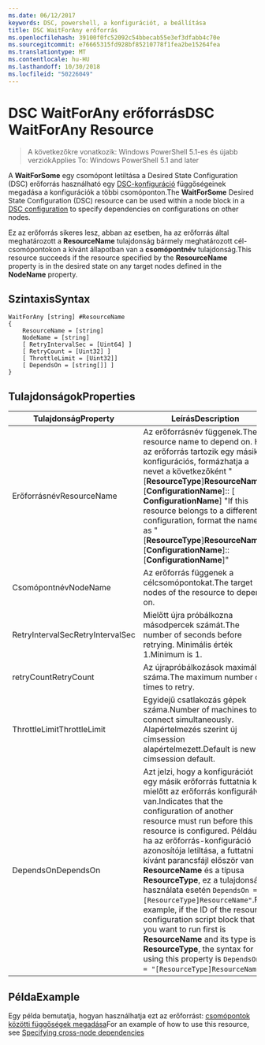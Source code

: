 ```yaml
---
ms.date: 06/12/2017
keywords: DSC, powershell, a konfigurációt, a beállítása
title: DSC WaitForAny erőforrás
ms.openlocfilehash: 39100f0fc52092c54bbecab55e3ef3dfabb4c70e
ms.sourcegitcommit: e76665315fd928bf85210778f1fea2be15264fea
ms.translationtype: MT
ms.contentlocale: hu-HU
ms.lasthandoff: 10/30/2018
ms.locfileid: "50226049"
---
```

# <a name="dsc-waitforany-resource"></a><span data-ttu-id="816d6-103">DSC WaitForAny erőforrás</span><span class="sxs-lookup"><span data-stu-id="816d6-103">DSC WaitForAny Resource</span></span>

> <span data-ttu-id="816d6-104">A következőkre vonatkozik: Windows PowerShell 5.1-es és újabb verziók</span><span class="sxs-lookup"><span data-stu-id="816d6-104">Applies To: Windows PowerShell 5.1 and later</span></span>

<span data-ttu-id="816d6-105">A **WaitForSome** egy csomópont letiltása a Desired State Configuration (DSC) erőforrás használható egy [DSC-konfiguráció](configurations.md) függőségeinek megadása a konfigurációk a többi csomóponton.</span><span class="sxs-lookup"><span data-stu-id="816d6-105">The **WaitForSome** Desired State Configuration (DSC) resource can be used within a node block in a [DSC configuration](configurations.md) to specify dependencies on configurations on other nodes.</span></span>

<span data-ttu-id="816d6-106">Ez az erőforrás sikeres lesz, abban az esetben, ha az erőforrás által meghatározott a **ResourceName** tulajdonság bármely meghatározott cél-csomópontokon a kívánt állapotban van a **csomópontnév** tulajdonság.</span><span class="sxs-lookup"><span data-stu-id="816d6-106">This resource succeeds if the resource specified by the **ResourceName** property is in the desired state on any target nodes defined in the **NodeName** property.</span></span>


## <a name="syntax"></a><span data-ttu-id="816d6-107">Szintaxis</span><span class="sxs-lookup"><span data-stu-id="816d6-107">Syntax</span></span>

```
WaitForAny [string] #ResourceName
{
    ResourceName = [string]
    NodeName = [string]
    [ RetryIntervalSec = [Uint64] ]
    [ RetryCount = [Uint32] ]
    [ ThrottleLimit = [Uint32]]
    [ DependsOn = [string[]] ]
}
```

## <a name="properties"></a><span data-ttu-id="816d6-108">Tulajdonságok</span><span class="sxs-lookup"><span data-stu-id="816d6-108">Properties</span></span>

|  <span data-ttu-id="816d6-109">Tulajdonság</span><span class="sxs-lookup"><span data-stu-id="816d6-109">Property</span></span>  |  <span data-ttu-id="816d6-110">Leírás</span><span class="sxs-lookup"><span data-stu-id="816d6-110">Description</span></span>   |
|---|---|
| <span data-ttu-id="816d6-111">Erőforrásnév</span><span class="sxs-lookup"><span data-stu-id="816d6-111">ResourceName</span></span>| <span data-ttu-id="816d6-112">Az erőforrásnév függenek.</span><span class="sxs-lookup"><span data-stu-id="816d6-112">The resource name to depend on.</span></span> <span data-ttu-id="816d6-113">Ha az erőforrás tartozik egy másik konfigurációs, formázhatja a nevet a következőként "[__ResourceType__]__ResourceName__:: [__ConfigurationName__]:: [ __ConfigurationName__] "</span><span class="sxs-lookup"><span data-stu-id="816d6-113">If this resource belongs to a different configuration, format the name as "[__ResourceType__]__ResourceName__::[__ConfigurationName__]::[__ConfigurationName__]"</span></span>|
| <span data-ttu-id="816d6-114">Csomópontnév</span><span class="sxs-lookup"><span data-stu-id="816d6-114">NodeName</span></span>| <span data-ttu-id="816d6-115">Az erőforrás függenek a célcsomópontokat.</span><span class="sxs-lookup"><span data-stu-id="816d6-115">The target nodes of the resource to depend on.</span></span>|
| <span data-ttu-id="816d6-116">RetryIntervalSec</span><span class="sxs-lookup"><span data-stu-id="816d6-116">RetryIntervalSec</span></span>| <span data-ttu-id="816d6-117">Mielőtt újra próbálkozna másodpercek számát.</span><span class="sxs-lookup"><span data-stu-id="816d6-117">The number of seconds before retrying.</span></span> <span data-ttu-id="816d6-118">Minimális érték 1.</span><span class="sxs-lookup"><span data-stu-id="816d6-118">Minimum is 1.</span></span>|
| <span data-ttu-id="816d6-119">retryCount</span><span class="sxs-lookup"><span data-stu-id="816d6-119">RetryCount</span></span>| <span data-ttu-id="816d6-120">Az újrapróbálkozások maximális száma.</span><span class="sxs-lookup"><span data-stu-id="816d6-120">The maximum number of times to retry.</span></span>|
| <span data-ttu-id="816d6-121">ThrottleLimit</span><span class="sxs-lookup"><span data-stu-id="816d6-121">ThrottleLimit</span></span>| <span data-ttu-id="816d6-122">Egyidejű csatlakozás gépek száma.</span><span class="sxs-lookup"><span data-stu-id="816d6-122">Number of machines to connect simultaneously.</span></span> <span data-ttu-id="816d6-123">Alapértelmezés szerint új cimsession alapértelmezett.</span><span class="sxs-lookup"><span data-stu-id="816d6-123">Default is new-cimsession default.</span></span>|
| <span data-ttu-id="816d6-124">DependsOn</span><span class="sxs-lookup"><span data-stu-id="816d6-124">DependsOn</span></span> | <span data-ttu-id="816d6-125">Azt jelzi, hogy a konfigurációt egy másik erőforrás futtatnia kell, mielőtt az erőforrás konfigurálva van.</span><span class="sxs-lookup"><span data-stu-id="816d6-125">Indicates that the configuration of another resource must run before this resource is configured.</span></span> <span data-ttu-id="816d6-126">Például, ha az erőforrás-konfiguráció azonosítója letiltása, a futtatni kívánt parancsfájl először van __ResourceName__ és a típusa __ResourceType__, ez a tulajdonság használata esetén `DependsOn = "[ResourceType]ResourceName"`.</span><span class="sxs-lookup"><span data-stu-id="816d6-126">For example, if the ID of the resource configuration script block that you want to run first is __ResourceName__ and its type is __ResourceType__, the syntax for using this property is `DependsOn = "[ResourceType]ResourceName"`.</span></span>|


## <a name="example"></a><span data-ttu-id="816d6-127">Példa</span><span class="sxs-lookup"><span data-stu-id="816d6-127">Example</span></span>

<span data-ttu-id="816d6-128">Egy példa bemutatja, hogyan használhatja ezt az erőforrást: [csomópontok közötti függőségek megadása](crossNodeDependencies.md)</span><span class="sxs-lookup"><span data-stu-id="816d6-128">For an example of how to use this resource, see [Specifying cross-node dependencies](crossNodeDependencies.md)</span></span>